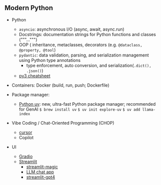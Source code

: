 ## Modern Python 
- Python 
    - `asyncio`: asynchronous I/O (async, await, async.run)
    - Docstrings: documentation strings for Python functions and classes ("""...""")
    - OOP ( inheritance, metaclasses, decorators (e.g. `@dataclass, @property, @tool`)
    - `pydantic`: data validation, parsing, and serialization management using Python type annotations
        - type enforcement, auto conversion, and serialization(`.dict(), .json()`)
    - [py3 cheatsheet](https://mypy.readthedocs.io/en/stable/cheat_sheet_py3.html)

- Containers: Docker (build, run, push; Dockerfile)
- Package manager:
    - [Python uv](https://www.datacamp.com/tutorial/python-uv): new, ultra-fast Python package manager; recommended for GenAI
    `$ brew install uv`
    `$ uv init explore-uv`
    `$ uv add llama-index`
- Vibe Coding / Chat-Oriented Programming (CHOP)
    - [cursor](https://www.cursor.com/en/features)
    - Copilot 
- UI
    - [Gradio](https://gradio.app/)
    - [Streamlit](https://streamlit.io/)
        - [streamlit-magic](https://docs.streamlit.io/library/api-reference/write-magic/magic)
        - [LLM chat app](https://docs.streamlit.io/develop/tutorials/chat-and-llm-apps/build-conversational-apps)
        - [streamlit-gpt4](https://blog.streamlit.io/take-your-streamlit-apps-to-the-next-level-with-gpt-4/)
